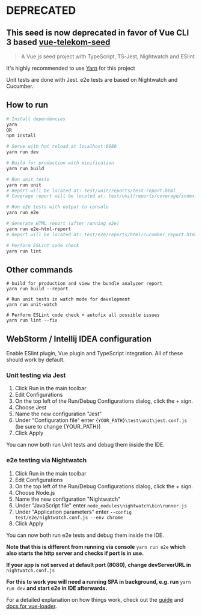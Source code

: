 # DEPRECATED

## This seed is now deprecated in favor of Vue CLI 3 based [vue-telekom-seed](https://github.com/T-Systems-RUS/vue-telekom-seed)

> A Vue.js seed project with TypeScript, TS-Jest, Nightwatch and ESlint

It's highly recommended to use [Yarn](https://yarnpkg.com/en/) for this project 

Unit tests are done with Jest.
e2e tests are based on Nightwatch and Cucumber.

## How to run
``` bash
# Install dependencies
yarn
OR
npm install

# Serve with hot reload at localhost:8080
yarn run dev

# Build for production with minification
yarn run build

# Run unit tests
yarn run unit
# Report will be located at: test/unit/reports/test-report.html
# Coverage report will be located at: test/unit/reports/coverage/index.html

# Run e2e tests with output to console
yarn run e2e

# Generate HTML report (after running e2e)
yarn run e2e-html-report
# Report will be located at: test/e2e/reports/html/cucumber_report.html

# Perform ESLint code check
yarn run lint
```

## Other commands
```
# build for production and view the bundle analyzer report
yarn run build --report

# Run unit tests in watch mode for development
yarn run unit-watch

# Perform ESLint code check + autofix all possible issues
yarn run lint --fix
```

## WebStorm / Intellij IDEA configuration

Enable ESlint plugin, Vue plugin and TypeScript integration.
All of these should work by default.

### Unit testing via Jest

1. Click Run in the main toolbar
2. Edit Configurations
3. On the top left of the Run/Debug Configurations dialog, click the + sign.
4. Choose Jest
5. Name the new configuration "Jest"
6. Under "Configuration file" enter `{YOUR_PATH}\test\unit\jest.conf.js` (be sure to change {YOUR_PATH})
7. Click Apply 

You can now both run Unit tests and debug them inside the IDE.

### e2e testing via Nightwatch

1. Click Run in the main toolbar
2. Edit Configurations
3. On the top left of the Run/Debug Configurations dialog, click the + sign.
4. Choose Node.js
5. Name the new configuration "Nightwatch"
6. Under "JavaScript file" enter `node_modules\nightwatch\bin\runner.js`
7. Under "Application parameters" enter `--config test/e2e/nightwatch.conf.js --env chrome`
8. Click Apply 

You can now both run e2e tests and debug them inside the IDE.

**Note that this is different from running via console** `yarn run e2e` 
**which also starts the http server and checks if port is in use.**

**If your app is not served at default port (8080), change devServerURL in** `nightwatch.conf.js`

**For this to work you will need a running SPA in background, e.g. run** `yarn run dev` **and start e2e in IDE afterwards.**

For a detailed explanation on how things work, check out the [guide](http://vuejs-templates.github.io/webpack/) and [docs for vue-loader](http://vuejs.github.io/vue-loader).
